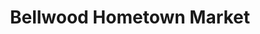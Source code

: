 ---
title: "Bellwood Hometown Market"
url: /bellwood/bellwood-hometown-market/
shop: supermarket
---